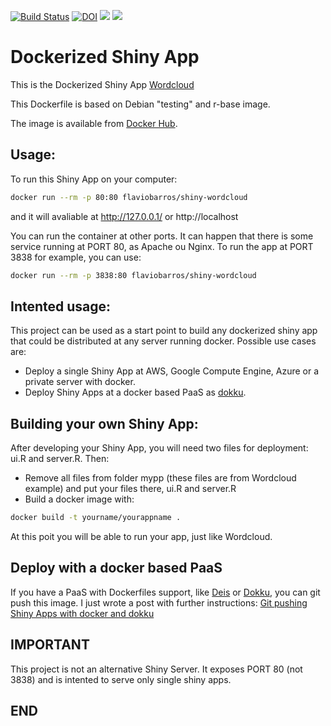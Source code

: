 [![Build Status](https://travis-ci.org/flaviobarros/shiny-wordcloud.svg?branch=master)](https://travis-ci.org/flaviobarros/shiny-wordcloud)
[![DOI](https://zenodo.org/badge/34694294.svg)](https://zenodo.org/badge/latestdoi/34694294)
[![](https://images.microbadger.com/badges/image/flaviobarros/shiny-wordcloud.svg)](https://microbadger.com/images/flaviobarros/shiny-wordcloud "Get your own image badge on microbadger.com")
[![](https://images.microbadger.com/badges/version/flaviobarros/shiny-wordcloud.svg)](https://microbadger.com/images/flaviobarros/shiny-wordcloud "Get your own version badge on microbadger.com")

Dockerized Shiny App
=======================

This is the Dockerized Shiny App [Wordcloud](http://shiny.rstudio.com/gallery/word-cloud.html)

This Dockerfile is based on Debian "testing" and r-base image.

The image is available from [Docker Hub](https://registry.hub.docker.com/u/flaviobarros/shiny-wordcloud/).

## Usage:

To run this Shiny App on your computer:

```sh
docker run --rm -p 80:80 flaviobarros/shiny-wordcloud
```

and it will avaliable at http://127.0.0.1/ or http://localhost

You can run the container at other ports. It can happen that there is some service running at PORT 80, as Apache ou Nginx.
To run the app at PORT 3838 for example, you can use:

```sh
docker run --rm -p 3838:80 flaviobarros/shiny-wordcloud
```

## Intented usage:

This project can be used as a start point to build any dockerized shiny app that could be distributed at any server running docker.
Possible use cases are:

* Deploy a single Shiny App at AWS, Google Compute Engine, Azure or a private server with docker.
* Deploy Shiny Apps at a docker based PaaS as [dokku](https://github.com/progrium/dokku). 

## Building your own Shiny App:

After developing your Shiny App, you will need two files for deployment: ui.R and server.R. Then:

* Remove all files from folder mypp (these files are from Wordcloud example) and put your files there, ui.R and server.R
* Build a docker image with:

```sh
docker build -t yourname/yourappname .
```

At this poit you will be able to run your app, just like Wordcloud.

## Deploy with a docker based PaaS

If you have a PaaS with Dockerfiles support, like [Deis](http://deis.io/) or [Dokku](https://github.com/progrium/dokku), you can git push this image. I just wrote a post with further instructions: [Git pushing Shiny Apps with docker and dokku](https://www.rmining.com.br/2015/05/11/git-pushing-shiny-apps-with-docker-dokku/)

## IMPORTANT

This project is not an alternative Shiny Server. It exposes PORT 80 (not 3838) and is intented to serve only single shiny apps.

## END


